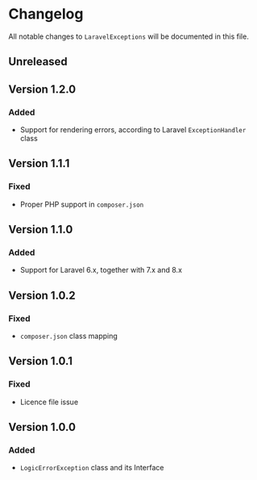 # Changelog

All notable changes to `LaravelExceptions` will be documented in this file.

## Unreleased

## Version 1.2.0
### Added
- Support for rendering errors, according to Laravel `ExceptionHandler` class

## Version 1.1.1
### Fixed
- Proper PHP support in `composer.json`

## Version 1.1.0
### Added
- Support for Laravel 6.x, together with 7.x and 8.x

## Version 1.0.2
### Fixed
- `composer.json` class mapping

## Version 1.0.1
### Fixed
- Licence file issue

## Version 1.0.0
### Added
- `LogicErrorException` class and its Interface
